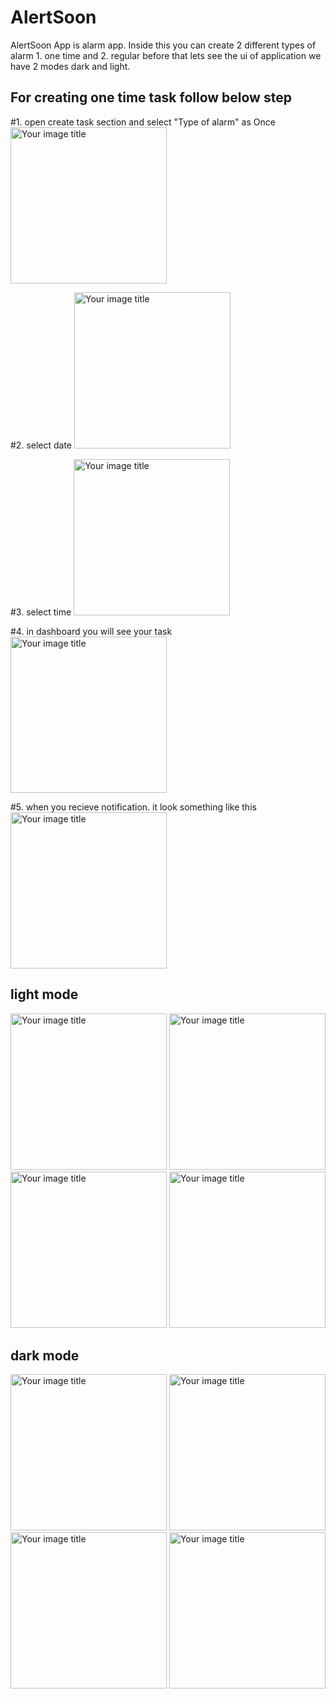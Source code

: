 # AlertSoon
AlertSoon App is alarm app. Inside this you can create 2 different types of alarm 1. one time and 2. regular 
before that lets see the ui of application we have 2 modes dark and light.

## For creating one time task follow below step

#1. open create task section and select "Type of alarm" as Once
<img src="app/libs/images/creating_one_time_alaram_img_1_ss.png" alt="Your image title" width="250"/>

#2. select date 
<img src="app/libs/images/creating_one_time_alaram_img_2_ss.png" alt="Your image title" width="250"/>

#3. select time
<img src="app/libs/images/creating_one_time_alaram_img_3_ss.png" alt="Your image title" width="250"/>

#4. in dashboard you will see your task
<img src="app/libs/images/creating_one_time_alaram_img_4_ss.png" alt="Your image title" width="250"/>

#5. when you recieve notification. it look something like this  
<img src="app/libs/images/creating_one_time_alaram_img_5_ss.png" alt="Your image title" width="250"/>

## light mode
   <img src="app/libs/images/dashboard_light_theme_ss.png" alt="Your image title" width="250"/> <img src="app/libs/images/create_task_light_theme_ss.png" alt="Your image title" width="250"/> <img src="app/libs/images/select_lead_icon_light_theme_ss.png" alt="Your image title" width="250"/> <img src="app/libs/images/select_days_light_theme_ss.png" alt="Your image title" width="250"/>
   
## dark mode
   <img src="app/libs/images/dashboard_dark_theme_ss.png" alt="Your image title" width="250"/> <img src="app/libs/images/create_task_dark_theme_ss.png" alt="Your image title" width="250"/> <img src="app/libs/images/select_lead_icon_dark_theme_ss.png" alt="Your image title" width="250"/> <img src="app/libs/images/select_days_dark_theme_ss.png" alt="Your image title" width="250"/>

   
